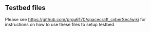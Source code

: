 ## Testbed files

Please see https://github.com/prgu6170/spacecraft_cyberSec/wiki for instructions on how to use these files to setup testbed
